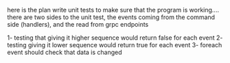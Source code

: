  here is the plan
 write unit tests to make sure that the program is working....
 there are two sides to the unit test, the events coming from the command side (handlers), and the read from grpc endpoints

1- testing that giving it higher sequence would return false for each event
2- testing giving it lower sequence would return true for each event
3- foreach event should check that data is changed